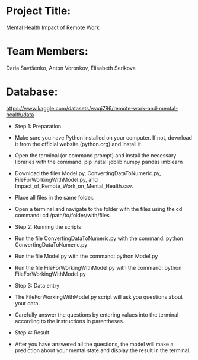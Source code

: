 # Project Title: 
Mental Health Impact of Remote Work
# Team Members: 
Daria Savtšenko, Anton Voronkov, Elisabeth Serikova
# Database:
https://www.kaggle.com/datasets/waqi786/remote-work-and-mental-health/data

- Step 1: Preparation

- Make sure you have Python installed on your computer. If not, download it from the official website (python.org) and install it.
- Open the terminal (or command prompt) and install the necessary libraries with the command:
  pip install joblib numpy pandas imblearn

- Download the files Model.py, ConvertingDataToNumeric.py, FileForWorkingWithModel.py, and Impact_of_Remote_Work_on_Mental_Health.csv.
- Place all files in the same folder.
- Open a terminal and navigate to the folder with the files using the cd command:
  cd /path/to/folder/with/files

- Step 2: Running the scripts

- Run the file ConvertingDataToNumeric.py with the command:
  python ConvertingDataToNumeric.py

- Run the file Model.py with the command:
  python Model.py

- Run the file FileForWorkingWithModel.py with the command:
  python FileForWorkingWithModel.py

- Step 3: Data entry

- The FileForWorkingWithModel.py script will ask you questions about your data.
- Carefully answer the questions by entering values into the terminal according to the instructions in parentheses.
- Step 4: Result

- After you have answered all the questions, the model will make a prediction about your mental state and display the result in the terminal.

